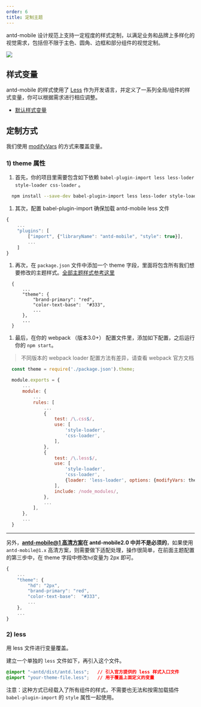 ```yaml
---
order: 6
title: 定制主题
---
```


antd-mobile 设计规范上支持一定程度的样式定制，以满足业务和品牌上多样化的视觉需求，包括但不限于主色、圆角、边框和部分组件的视觉定制。

![](https://gw.alipayobjects.com/zos/rmsportal/pinkfuSuBGRhJFugFdmO.png)

## 样式变量

antd-mobile 的样式使用了 [Less](http://lesscss.org/) 作为开发语言，并定义了一系列全局/组件的样式变量，你可以根据需求进行相应调整。

- [默认样式变量](https://github.com/ant-design/ant-design-mobile/blob/master/components/style/themes/default.less)

## 定制方式

我们使用 [modifyVars](http://lesscss.org/usage/#using-less-in-the-browser-modify-variables) 的方式来覆盖变量。


### 1) theme 属性


1. 首先，你的项目里需要包含如下依赖 `babel-plugin-import less less-loder style-loader css-loader` 。

```bash
  npm install --save-dev babel-plugin-import less less-loder style-loader css-loader
```

1. 其次，配置 babel-plugin-import 确保加载 antd-mobile less 文件

```js
{
    ...
    "plugins": [
        ["import", {"libraryName": "antd-mobile", "style": true}],
        ...
    ]
}
```

1. 再次，在 `package.json` 文件中添加一个 theme 字段，里面将包含所有我们想要修改的主题样式。[全部主题样式参考这里](https://github.com/ant-design/ant-design-mobile/blob/master/components/style/themes/default.less)

```
  {
      ...
      "theme": {
          "brand-primary": "red",
          "color-text-base":  "#333",
          ...
      },
      ...
  }
```

1. 最后，在你的 webpack （版本3.0+） 配置文件里，添加如下配置，之后运行你的 `npm start`。

> 不同版本的 webpack loader 配置方法有差异，请查看 webpack 官方文档


```js
  const theme = require('./package.json').theme;

  module.exports = {
      ...
      module: {
          ...
          rules: [
              ...
              {
                  test: /\.css$/,
                  use: [
                      'style-loader',
                      'css-loader',
                  ],
              },
              {
                  test: /\.less$/,
                  use: [
                      'style-loader',
                      'css-loader',
                      {loader: 'less-loader', options: {modifyVars: theme}},
                  ],
                  include: /node_modules/,
              },
              ...
          ],
      },
      ...
  }
```

---

另外，**[antd-mobile@1 高清方案](https://github.com/ant-design/ant-design-mobile/wiki/HD)在 antd-mobile2.0 中并不是必须的**，如果使用 `antd-mobile@1.x` 高清方案，则需要做下适配处理，操作很简单，在前面主题配置的第三步中，在 theme 字段中修改`hd`变量为 2px 即可。


```js
{
    ...
    "theme": {
        "hd": "2px",
        "brand-primary": "red",
        "color-text-base":  "#333",
        ...
    },
    ...
}
```

### 2) less

用 less 文件进行变量覆盖。

建立一个单独的 `less` 文件如下，再引入这个文件。

```css
@import "~antd/dist/antd.less";   // 引入官方提供的 less 样式入口文件
@import "your-theme-file.less";   // 用于覆盖上面定义的变量
```

注意：这种方式已经载入了所有组件的样式，不需要也无法和按需加载插件 `babel-plugin-import` 的 `style` 属性一起使用。
